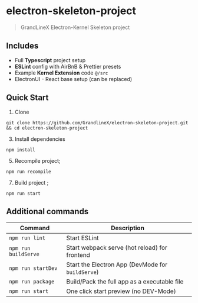 # electron-skeleton-project
> GrandLineX Electron-Kernel Skeleton project

## Includes

- Full **Typescript** project setup
- **ESLint** config with AirBnB & Prettier presets
- Example **Kernel Extension** code `@/src`
- ElectronUI - React base setup (can be replaced) 
## Quick Start

1. Clone
```shell
git clone https://github.com/GrandlineX/electron-skeleton-project.git && cd electron-skeleton-project
```
3. Install dependencies 
```shell
npm install
```
5. Recompile project;
```shell
npm run recompile
```
7. Build project ;
```shell
npm run start 
```


## Additional commands


| Command              | Description                                       |
|----------------------|---------------------------------------------------|
| `npm run lint`       | Start ESLint                                      |
| `npm run buildServe` | Start webpack serve (hot reload) for frontend     |
| `npm run startDev`   | Start the Electron App (DevMode for `buildServe`) |
| `npm run package`    | Build/Pack the full app as a executable file      |
| `npm run start`      | One click start preview (no DEV-Mode)             |
